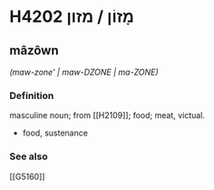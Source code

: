 # H4202 מָזוֹן / מזון

## mâzôwn

_(maw-zone' | maw-DZONE | ma-ZONE)_

### Definition

masculine noun; from [[H2109]]; food; meat, victual.

- food, sustenance
### See also

[[G5160]]

